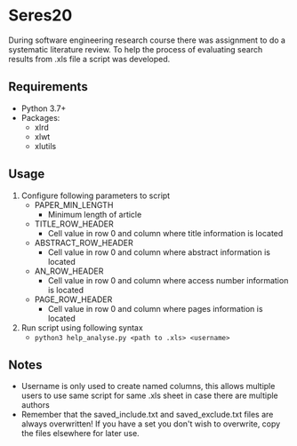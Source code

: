# Seres20

During software engineering research course there was assignment to do a systematic literature review. To help the process of evaluating search results from .xls file a script was developed.

## Requirements
- Python 3.7+
- Packages:
    - xlrd
    - xlwt
    - xlutils

## Usage
1. Configure following parameters to script
    - PAPER_MIN_LENGTH
        - Minimum length of article
    - TITLE_ROW_HEADER
        - Cell value in row 0 and column where title information is located
    - ABSTRACT_ROW_HEADER
        - Cell value in row 0 and column where abstract information is located
    - AN_ROW_HEADER
        - Cell value in row 0 and column where access number information is located
    - PAGE_ROW_HEADER
        - Cell value in row 0 and column where pages information is located
2. Run script using following syntax
    - ```python3 help_analyse.py <path to .xls> <username>```

## Notes
- Username is only used to create named columns, this allows multiple users to use same script for same .xls sheet in case there are multiple authors
- Remember that the saved_include.txt and saved_exclude.txt files are always overwritten! If you have a set you don't wish to overwrite, copy the files elsewhere for later use.